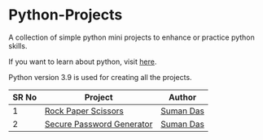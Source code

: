 # Python-Projects
A collection of simple python mini projects to enhance or practice python skills.

If you want to learn about python, visit [here](https://realpython.com/).

Python version 3.9 is used for creating all the projects.

SR No   | Project | Author
--- | --- | --- 
1 | [Rock Paper Scissors](https://github.com/sumanentc/Python-Projects/tree/master/projects/Rock_Paper_Scissors) | [Suman Das](https://github.com/sumanentc)
2 | [Secure Password Generator](https://github.com/sumanentc/Python-Projects/tree/master/projects/Password_Generator) |[Suman Das](https://github.com/sumanentc) 

